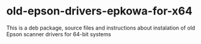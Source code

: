 # old-epson-drivers-epkowa-for-x64
This is a deb package, source files and instructions about instalation of old Epson scanner drivers for 64-bit systems
